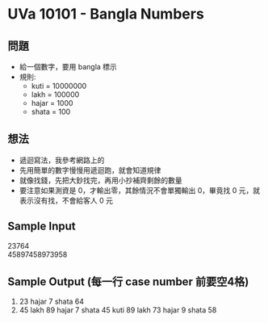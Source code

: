 
# UVa 10101 - Bangla Numbers

## 問題
* 給一個數字，要用 bangla 標示
* 規則:
    * kuti = 10000000
    * lakh = 100000
    * hajar = 1000
    * shata = 100

## 想法
* 遞迴寫法，我參考網路上的
* 先用簡單的數字慢慢用遞迴跑，就會知道規律
* 就像找錢，先把大鈔找完，再用小抄補齊剩餘的數量
* 要注意如果測資是 0，才輸出零，其餘情況不會單獨輸出 0，畢竟找 0 元，就表示沒有找，不會給客人 0 元

## Sample Input
23764  
45897458973958  

## Sample Output (每一行 case number 前要空4格)
1. 23 hajar 7 shata 64  
2. 45 lakh 89 hajar 7 shata 45 kuti 89 lakh 73 hajar 9 shata 58
